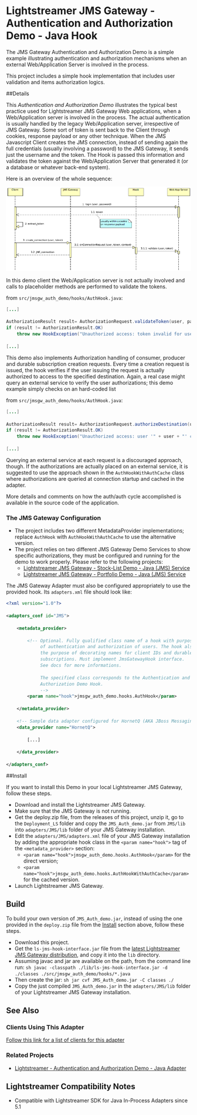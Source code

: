 # Lightstreamer JMS Gateway - Authentication and Authorization Demo - Java Hook

The JMS Gateway Authentication and Authorization Demo is a simple example illustrating authentication and authorization mechanisms when an external
Web/Application Server is involved in the process.

This project includes a simple hook implementation that includes user validation and items authorization logics.


##Details

This *Authentication and Authorization Demo* illustrates the typical best practice used for Lightstreamer JMS Gateway Web applications, when a Web/Application server is involved in the process.
The actual authentication is usually handled by the legacy Web/Application server, irrespective of JMS Gateway.
Some sort of token is sent back to the Client through cookies, response payload or any other technique.
When the JMS Javascript Client creates the JMS connection, instead of sending again the full credentials (usually involving a password) to
the JMS Gateway, it sends just the username and the token.
The Hook is passed this information and validates the token against the Web/Application Server that
generated it (or a database or whatever back-end system).

Here is an overview of the whole sequence:

![sequence diagram](sequence_diagram.png)

In this demo client the Web/Application server is not actually involved and calls to placeholder methods are performed to validate the tokens.

from `src/jmsgw_auth_demo/hooks/AuthHook.java`:

```java
[...]

AuthorizationResult result= AuthorizationRequest.validateToken(user, password);
if (result != AuthorizationResult.OK)
    throw new HookException("Unauthorized access: token invalid for user '" + user + "'", result.toString());

[...]
```

This demo also implements Authorization handling of consumer, producer and durable subscription creation requests.
Every time a creation request is issued, the hook verifies if the user issuing the request is actually authorized to access to the specified destination.
Again, a real case might query an external service to verify the user authorizations; this demo example simply checks on an hard-coded list

from `src/jmsgw_auth_demo/hooks/AuthHook.java`:

```java
[...]

AuthorizationResult result= AuthorizationRequest.authorizeDestination(user, destinationName);
if (result != AuthorizationResult.OK)
    throw new HookException("Unauthorized access: user '" + user + "' can't receive messages from destination '" + destinationName + "'", result.toString());

[...]
```

Querying an external service at each request is a discouraged approach, though. If the authorizations are actually placed on an external service,
it is suggested to use the approach shown in the `AuthHookWithAuthCache` class where authorizations are queried at connection startup and cached
in the adapter.

More details and comments on how the auth/auth cycle accomplished is available in the source code of the application.


### The JMS Gateway Configuration

* The project includes two different MetadataProvider implementations; replace `AuthHook` with `AuthHookWithAuthCache` to use
the alternative version.
* The project relies on two different JMS Gateway Demo Services to show specific authorizations, they must be configured and
running for the demo to work properly. Please refer to the following projects:
  * [Lightstreamer JMS Gateway - Stock-List Demo - Java (JMS) Service](https://github.com/Weswit/Lightstreamer-JMS-example-StockList-service-java)
  * [Lightstreamer JMS Gateway - Portfolio Demo - Java (JMS) Service](https://github.com/Weswit/Lightstreamer-JMS-example-Portfolio-service-java)

The JMS Gateway Adapter must also be configured appropriately to use the provided hook. Its `adapters.xml` file should look like:

```xml
<?xml version="1.0"?>

<adapters_conf id="JMS">

    <metadata_provider>

        <!-- Optional. Fully qualified class name of a hook with purpose
        	 of authentication and authorization of users. The hook also has
        	 the purpose of decorating names for client IDs and durable
        	 subscriptions. Must implement JmsGatewayHook interface.
        	 See docs for more informations.

        	 The specified class corresponds to the Authentication and
        	 Authorization Demo Hook.
        	 -->
        <param name="hook">jmsgw_auth_demo.hooks.AuthHook</param>

    </metadata_provider>

	<!-- Sample data adapter configured for HornetQ (AKA JBoss Messaging). -->
    <data_provider name="HornetQ">

        [...]

    </data_provider>

</adapters_conf>
```

##Install

If you want to install this Demo in your local Lightstreamer JMS Gateway, follow these steps.

* Download and install the Lightstreamer JMS Gateway.
* Make sure that the JMS Gateway is not running.
* Get the deploy.zip file, from the releases of this project, unzip it, go to the `Deployment_LS` folder and copy the `JMS_Auth_demo.jar` from `JMS/lib` into `adapters/JMS/lib` folder
of your JMS Gateway installation.
* Edit the `adapters/JMS/adapters.xml` file of your JMS Gateway installation by adding the appropriate hook class in the `<param name="hook">` tag of the `<metadata_provider>` section:
  * `<param name="hook">jmsgw_auth_demo.hooks.AuthHook</param>` for the direct version;
  * `<param name="hook">jmsgw_auth_demo.hooks.AuthHookWithAuthCache</param>` for the cached version.
* Launch Lightstreamer JMS Gateway.

## Build

To build your own version of `JMS_Auth_demo.jar`, instead of using the one provided in the `deploy.zip` file from the [Install](https://github.com/Weswit/Lightstreamer-JMS-example-Auth-hook-java#install) section above, follow these steps.

* Download this project.
* Get the `ls-jms-hook-interface.jar` file from the [latest Lightstreamer JMS Gateway distribution](http://www.lightstreamer.com/download), and copy it into the
`lib` directory.
* Assuming javac and jar are available on the path, from the command line run:
      ```sh
      javac -classpath ./lib/ls-jms-hook-interface.jar -d ./classes ./src/jmsgw_auth_demo/hooks/*.java
      ```
* Then create the jar:
      ```sh
      jar cvf JMS_Auth_demo.jar -C classes ./
      ```
* Copy the just compiled `JMS_Auth_demo.jar` in the `adapters/JMS/lib` folder of your Lightstreamer JMS Gateway installation.

## See Also

### Clients Using This Adapter

[Follow this link for a list of clients for this adapter](https://github.com/Weswit?query=Lightstreamer-JMS-example-auth-client)

### Related Projects

* [Lightstreamer - Authentication and Authorization Demo - Java Adapter](https://github.com/Weswit/Lightstreamer-example-AuthMetadata-adapter-java)

## Lightstreamer Compatibility Notes

* Compatible with Lightstreamer SDK for Java In-Process Adapters since 5.1